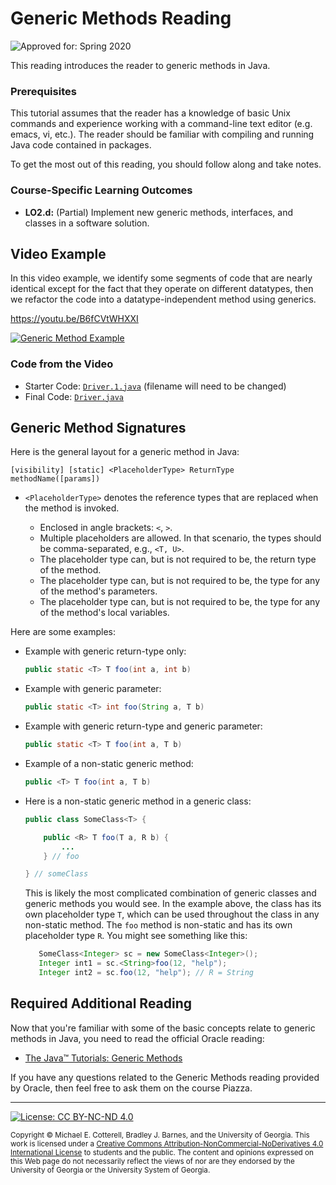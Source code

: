 # Generic Methods Reading

![Approved for: Spring 2020](https://img.shields.io/badge/Approved%20for-Spring%202020-blue)

This reading introduces the reader to generic methods in Java.

### Prerequisites

This tutorial assumes that the reader has a knowledge of basic Unix commands and experience working
with a command-line text editor (e.g. emacs, vi, etc.). The reader should be familiar with compiling
and running Java code contained in packages.

To get the most out of this reading, you should follow along and take notes.

### Course-Specific Learning Outcomes

* **LO2.d:** (Partial) Implement new generic methods, interfaces, and classes in a software solution.

## Video Example

In this video example, we identify some segments of code that are nearly
identical except for the fact that they operate on different datatypes, then 
we refactor the code into a datatype-independent method using generics.

https://youtu.be/B6fCVtWHXXI

<a href="https://youtu.be/B6fCVtWHXXI">
<img src="https://img.youtube.com/vi/B6fCVtWHXXI/0.jpg?201909191514" alt="Generic Method Example">
</a>


### Code from the Video

* Starter Code: [`Driver.1.java`](src/cs1302/generics/Driver.1.java) (filename will need to be changed)
* Final Code: [`Driver.java`](src/cs1302/generics/Driver.java)

## Generic Method Signatures

Here is the general layout for a generic method in Java:

```
[visibility] [static] <PlaceholderType> ReturnType methodName([params])
```

* `<PlaceholderType>` denotes the reference types that are replaced when
  the method is invoked. 
  
  * Enclosed in angle brackets: `<`, `>`.
  * Multiple placeholders are allowed. In that scenario, the types
    should be comma-separated, e.g., `<T, U>`.   
  * The placeholder type can, but is not required to be, the return
    type of the method.    
  * The placeholder type can, but is not required to be, the type
    for any of the method's parameters.     
  * The placeholder type can, but is not required to be, the type
    for any of the method's local variables.
    
Here are some examples:

* Example with generic return-type only: 
  ```java
  public static <T> T foo(int a, int b)
  ```
  
* Example with generic parameter:
  ```java
  public static <T> int foo(String a, T b)
  ```
  
* Example with generic return-type and generic parameter:
  ```java
  public static <T> T foo(int a, T b)
  ```
  
* Example of a non-static generic method:
  ```java
  public <T> T foo(int a, T b)
  ```
  
* Here is a non-static generic method in a generic class:
  ```java
  public class SomeClass<T> {
  
      public <R> T foo(T a, R b) {
          ...
      } // foo
  
  } // someClass
  ```
  This is likely the most complicated combination of generic classes and generic
  methods you would see. In the example above, the class has its own placeholder
  type `T`, which can be used throughout the class in any non-static method. The
  `foo` method is non-static and has its own placeholder type `R`. You might see
  something like this:
  
  ```java
     SomeClass<Integer> sc = new SomeClass<Integer>();
     Integer int1 = sc.<String>foo(12, "help");
     Integer int2 = sc.foo(12, "help"); // R = String
  ```

## Required Additional Reading

Now that you're familiar with some of the basic concepts relate to generic
methods in Java, you need to read the official Oracle reading:

* [The Java™ Tutorials: Generic Methods](https://docs.oracle.com/javase/tutorial/java/generics/methods.html)

If you have any questions related to the Generic Methods reading provided by
Oracle, then feel free to ask them on the course Piazza.

<hr/>

[![License: CC BY-NC-ND 4.0](https://img.shields.io/badge/License-CC%20BY--NC--ND%204.0-lightgrey.svg)](http://creativecommons.org/licenses/by-nc-nd/4.0/)

<small>
Copyright &copy; Michael E. Cotterell, Bradley J. Barnes, and the University of Georgia.
This work is licensed under a <a rel="license" href="http://creativecommons.org/licenses/by-nc-nd/4.0/">Creative Commons Attribution-NonCommercial-NoDerivatives 4.0 International License</a> to students and the public.
The content and opinions expressed on this Web page do not necessarily reflect the views of nor are they endorsed by the University of Georgia or the University System of Georgia.
</small>
